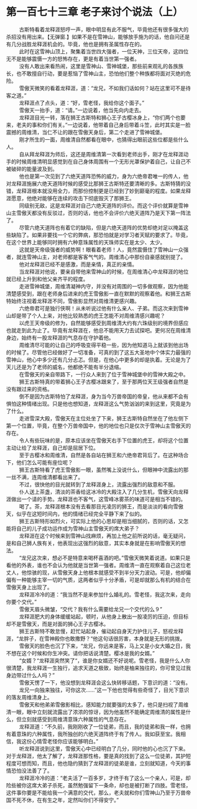 <h1>第一百七十三章 老子来讨个说法（上）</h1>
<div id="content">&nbsp&nbsp&nbsp&nbsp&nbsp&nbsp&nbsp&nbsp
 古斯特看着龙释涯怒哼一声，眼中明显有此不服气，毕竟他还有很多强大的杀招没有用出来。【无弹窗.】如果不是在雪神山，能够放手施为的话，他自问还是有几分战胜龙释涯机会的。毕竟，他也是拥有圣属性存在的。
 <br/>&nbsp&nbsp&nbsp&nbsp&nbsp&nbsp&nbsp&nbsp
 此时在这雪神山顶上，聚集着当世四大强者，一位天神，三位天帝，这四位无不是能够震慑一方的怒怖存在，更是有着当世第一强者。
 <br/>&nbsp&nbsp&nbsp&nbsp&nbsp&nbsp&nbsp&nbsp
 没有人敢出来看热闹，这里是雪神山、雪神城堡，那些前来观礼的各族族长，也不敢擅自行动，要是惹恼了雪神山主，恐怕他们整个种族都将面对灭绝的危险。
 <br/>&nbsp&nbsp&nbsp&nbsp&nbsp&nbsp&nbsp&nbsp
 雪傲天微笑的看着龙释涯，道：“龙兄，不如我们话如何？站在这里可不是待客之道。”
 <br/>&nbsp&nbsp&nbsp&nbsp&nbsp&nbsp&nbsp&nbsp
 龙释涯点了点头，道：“好，雪老怪，我给你这个面子。”
 <br/>&nbsp&nbsp&nbsp&nbsp&nbsp&nbsp&nbsp&nbsp
 雪傲天一抬手，道：“请。”一边说着，他当先向内走去。
 <br/>&nbsp&nbsp&nbsp&nbsp&nbsp&nbsp&nbsp&nbsp
 龙释涯目光一转，落在狮王古斯特和狮心王子古樱冰身上，“你们两个也要来，老夫的事和你们有关。”一边说着，他带着自己身后带着斗笠，此时其实是一脸震撼的周维清，当仁不让的跟在雪傲天身后，第二个走进了雪神城堡。
 <br/>&nbsp&nbsp&nbsp&nbsp&nbsp&nbsp&nbsp&nbsp
 刚才所生的一面，周维清自然都看在眼中，也猜得出眼前这些位都是些什么人。
 <br/>&nbsp&nbsp&nbsp&nbsp&nbsp&nbsp&nbsp&nbsp
 自从拜龙释涯为师后，这还是周维清第一次看到老师出手，刚才在龙释涯动手的时候周维清明显感觉到在自己身体周围有一个无形光罩保护着自己，让自己不被破碎的能量波及到。
 <br/>&nbsp&nbsp&nbsp&nbsp&nbsp&nbsp&nbsp&nbsp
 他也是第一次见到了六绝天道阵恐怖的威力，身为六绝帝君唯一的传人，他对龙释涯施展六绝天道阵时候的感受比那狮王古斯特还要清晰的多。古斯特猜的没错，龙释涯根本就没用全力，而那份控制更是已经到了妙到巅毫的程度。如果龙释涯愿意，他绝对能够在连续的攻击下彻底毁灭了那狮王。
 <br/>&nbsp&nbsp&nbsp&nbsp&nbsp&nbsp&nbsp&nbsp
 同级别无敌，这是龙释涯对自己六绝天道阵的评价。而这个评价就算是雪神山主雪傲天都没有反驳过，否则的话，他也不会评价六绝天道阵乃是天下第一阵法了。
 <br/>&nbsp&nbsp&nbsp&nbsp&nbsp&nbsp&nbsp&nbsp
 尽管六绝天道阵也有着它的缺陷，但是六绝天道阵的优势却绝对足以掩盖这些缺陷了。如果非要找一个它的弊病，那恐怕就是对学习者天赋的要求了。毕竟，在这个世界上能够同时拥有六种意珠属性的天珠师实在是太少、太少。
 <br/>&nbsp&nbsp&nbsp&nbsp&nbsp&nbsp&nbsp&nbsp
 这就是天帝级强者的威势啊！眼看着老师！人，竟然震慑住了雪神山一众强者，就连雪神山主，对老师都是客客气气的。周维清心中那份自豪感就别提了。
 <br/>&nbsp&nbsp&nbsp&nbsp&nbsp&nbsp&nbsp&nbsp
 他对龙释涯已经不是感激，而是亲情，真正的亲情。
 <br/>&nbsp&nbsp&nbsp&nbsp&nbsp&nbsp&nbsp&nbsp
 当龙释涯对他说，要亲自带他来雪神山的时候，在周维清心中龙释涯的地位就已经上升到和他父亲齐平的程度。
 <br/>&nbsp&nbsp&nbsp&nbsp&nbsp&nbsp&nbsp&nbsp
 走进雪神城堡，周维清凝神内守，并没有对周围的一切多做观察，因为他能清楚感受到，跟在老师身后进来的虎王雪傲影一直在默默的观察着他。和狮王古斯特始终注视着龙释涯不同，雪傲影显然对周维清更感兴趣。
 <br/>&nbsp&nbsp&nbsp&nbsp&nbsp&nbsp&nbsp&nbsp
 六绝帝君可是独行侠啊！从未听说过他有什么亲人、子弟。而这次来到雪神山却是带了个人上来，对他比较熟悉的虎王怎能不对周维清感兴趣呢？
 <br/>&nbsp&nbsp&nbsp&nbsp&nbsp&nbsp&nbsp&nbsp
 以虎王天帝级的修为，自然能够感受到周维清大约有六珠级别的境界但感应也就走到此为止了。毕竟有龙释涯在，他总不能用天力去试探吧。更何况在周维清身边，始终有一股龙释涯的气息存在守护着他。
 <br/>&nbsp&nbsp&nbsp&nbsp&nbsp&nbsp&nbsp&nbsp
 周维清尽可能的让自己的呼吸变得平稳一些，因为他知道马上就该到他出场的时候了。尽管他已经做好了一切准备，可真的到了这五大圣地中个体实力最强的雪神山，他心中多少还有几分忐忑。但是，在他心中更多的却是执着。无论是为了天儿还是为了老师的威名，他都绝不能有半分退缩。
 <br/>&nbsp&nbsp&nbsp&nbsp&nbsp&nbsp&nbsp&nbsp
 在雪傲天的亲自带路下，一行众人来到了位于雪神城堡中的雪神大殿之中。
 <br/>&nbsp&nbsp&nbsp&nbsp&nbsp&nbsp&nbsp&nbsp
 狮王古斯特真的带着狮心王子古樱冰跟来了，至于那两位天王级强者自然是没有跟过来的资格。
 <br/>&nbsp&nbsp&nbsp&nbsp&nbsp&nbsp&nbsp&nbsp
 倒不是因为古斯特怕了龙释涯，身为当今万兽帝国的帝皇，他从来都不会有惧怕这种情绪出现。只是他也想知道，龙释涯这么气势汹汹的来到这里，究竟是为了什么。
 <br/>&nbsp&nbsp&nbsp&nbsp&nbsp&nbsp&nbsp&nbsp
 走进雪深大殿，雪傲天在主位处坐了下来，狮王古斯特自然坐在了他左侧下第一个位置，毕竟，在整个万兽帝国中，他的地位也只是仅次于雪神山主雪傲天的存在。
 <br/>&nbsp&nbsp&nbsp&nbsp&nbsp&nbsp&nbsp&nbsp
 令人有些玩味的是，原本应该坐在雪傲天右手下位置的虎王，却将这个位置主动让给了龙释涯，自己却是屈居下位。
 <br/>&nbsp&nbsp&nbsp&nbsp&nbsp&nbsp&nbsp&nbsp
 至于古樱冰和周维清，自然是各自站在狮王和六绝帝君背后了。在这种场合下，他们怎么可能有座位呢？
 <br/>&nbsp&nbsp&nbsp&nbsp&nbsp&nbsp&nbsp&nbsp
 狮王古斯特看了虎王雪傲影一眼，虽然嘴上没说什么，但眼神中流露出的那一丝不满，连周维清都看出来了。
 <br/>&nbsp&nbsp&nbsp&nbsp&nbsp&nbsp&nbsp&nbsp
 不过，很快他的目光就转到了龙释涯身上，流露出强烈的敌意和不服。
 <br/>&nbsp&nbsp&nbsp&nbsp&nbsp&nbsp&nbsp&nbsp
 仆人送上茶盏，清淡的茶香给这冰冷的大殿注入了几分生机，雪傲天向龙释涯做出一个请的手势。龙释涯也不客气，这雪峰冰雾茶的味道可是相当不错的。
 <br/>&nbsp&nbsp&nbsp&nbsp&nbsp&nbsp&nbsp&nbsp
 喝了。茶，龙释涯根本没有去看那目光凌厉的狮王，而是淡淡的看向雪傲天，似乎在这短时间内，他的情绪已经完全平静下来了似的。
 <br/>&nbsp&nbsp&nbsp&nbsp&nbsp&nbsp&nbsp&nbsp
 狮王古斯特形如烈火，可实际上他的心思却是相当细腻的，否则的话，又怎能将自己的儿子成功运作成为雪神山主雪傲天的席大弟子？
 <br/>&nbsp&nbsp&nbsp&nbsp&nbsp&nbsp&nbsp&nbsp
 龙释涯在这个时候来到雪神山找麻烦，再加上他之前所说的话，毫无疑问，是和自己狮人族有关，他表现出这强烈的敌意，其实本身就是在影响雪傲天的想法。
 <br/>&nbsp&nbsp&nbsp&nbsp&nbsp&nbsp&nbsp&nbsp
 “龙兄这次来，想必不是特意来喝杯喜酒的吧。”雪傲天微笑着说道。如果只是看他的外表，谁也不会认为他就是当世第一强者。周维清一直在观察着自己这位老丈人，他惊骇的现，从雪傲天身上他根本就感受不到半分天力波动。可是，他却偏偏有一种能够主宰一切的气质，这两者似乎十分矛盾，可是却就那么有机的结合在雪傲天身上出现了。
 <br/>&nbsp&nbsp&nbsp&nbsp&nbsp&nbsp&nbsp&nbsp
 龙释涯冷冷的道：“我当然不是来参加什么婚礼的。雪老怪，我这次来，走向你要个交代。”
 <br/>&nbsp&nbsp&nbsp&nbsp&nbsp&nbsp&nbsp&nbsp
 雪傲天眉头微皱，“交代？我有什么需要给龙兄一个交代的么９”
 <br/>&nbsp&nbsp&nbsp&nbsp&nbsp&nbsp&nbsp&nbsp
 龙释涯肥大的身体缓缓站起，顿时，从他身上散出一股凌厉的压迫，但目标却不是雪傲天，而是对面的狮心王子古樱冰。
 <br/>&nbsp&nbsp&nbsp&nbsp&nbsp&nbsp&nbsp&nbsp
 狮王古斯特不敢怠慢，赶忙站起身，催动起自身天力护住儿子，怒视龙释涯，“龙胖子，在雪神殿你也敢撒野？“他这句话很厉害，本身就是无形的挑拨。
 <br/>&nbsp&nbsp&nbsp&nbsp&nbsp&nbsp&nbsp&nbsp
 雪傲天的脸色也沉了下来，“龙兄，你远来是客，马上又是小女大婚之日，我不想在这个时候和你生冲突。请你把话说清楚。樱冰是我的女婿。”
 <br/>&nbsp&nbsp&nbsp&nbsp&nbsp&nbsp&nbsp&nbsp
 “女婿？“龙释涯突然笑了“，谁是你女婿还不好说呢。雪老怪，我是什么人你很清楚，我龙释涯一生独行，追求天道之极致，始终是柚来独往的，你可曾见过我身边带过什么人吗？”
 <br/>&nbsp&nbsp&nbsp&nbsp&nbsp&nbsp&nbsp&nbsp
 雪傲天愣了一下，他没想到龙释涯会这么快转移话题，下意识的道：“没有。
 <br/>&nbsp&nbsp&nbsp&nbsp&nbsp&nbsp&nbsp&nbsp
 龙兄一向独来独往，可你这次……”这一下他也觉得有些奇怪了，目光下意识的落友周维清身上。
 <br/>&nbsp&nbsp&nbsp&nbsp&nbsp&nbsp&nbsp&nbsp
 雪傲天和他弟弟雪傲影相比，感知能力就要强的太多了，他只是扫视了周维清一眼，眼中立刻就流露出了浓浓的惊讶，因为他虽然不能确定周维清的属性是什么，但立刻就感受到周维清意珠六种属性的气息存在。
 <br/>&nbsp&nbsp&nbsp&nbsp&nbsp&nbsp&nbsp&nbsp
 龙释涯道：“不久前，我刚刚收了一位徒弟，而且，我的徒弟和我一样，也拥有着意珠的六种属性，我所独创的六绝天道阵终于有了传人。我如获至宝。我相信，我这份心情雪老怪你应该能够明白。”
 <br/>&nbsp&nbsp&nbsp&nbsp&nbsp&nbsp&nbsp&nbsp
 听龙释涯说到这里，雪傲天心中已经明白了几分，同时他的心也沉了下来。对于龙释涯，他太了解了，龙释涯那性格，要是真的找到了这么一位徒弟，其护短程度可想而知，而且，他也隐约猜到了龙释涯的徒弟是谁，立刻就知道，今天的事情恐怕没法善了了。
 <br/>&nbsp&nbsp&nbsp&nbsp&nbsp&nbsp&nbsp&nbsp
 龙释涯冷冷的道：“老夫活了一百多岁，才终于有了这么一个亲人，可是，却险些被你这席大弟子杀死，虽然勉强留下一条命，却也是被打断了四肢。雪老怪，这件事你要是不能给我一个满意的交代，那么，老夫就和你们雪神山乃至于万兽帝国不死不休，在有生之年，定然叫你们不得安宁。”
 <br/>&nbsp&nbsp&nbsp&nbsp&nbsp&nbsp&nbsp&nbsp
 <br/>&nbsp&nbsp&nbsp&nbsp&nbsp&nbsp&nbsp&nbsp
</div>
